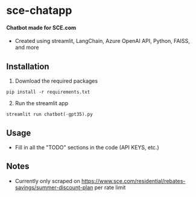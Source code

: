 # sce-chatapp
#### Chatbot made for SCE.com
- Created using streamlit, LangChain, Azure OpenAI API, Python, FAISS, and more

## Installation
1. Download the required packages
```
pip install -r requirements.txt
```
2. Run the streamlit app
```
streamlit run chatbot(-gpt35).py
```

## Usage
- Fill in all the "TODO" sections in the code (API KEYS, etc.)

## Notes
- Currently only scraped on https://www.sce.com/residential/rebates-savings/summer-discount-plan per rate limit